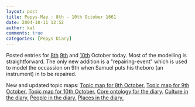 ```yaml
---
layout: post
title: Pepys-Map : 8th - 10th October 1661
date: 2004-10-11 12:52
author: kal
comments: true
categories: [Pepys Diary]
---
```

Posted entries for <a href="http://www.pepysdiary.com/archive/1661/10/08/index.php">8th</a> <a href="http://www.pepysdiary.com/archive/1661/10/09/index.php">9th</a> and <a href="http://www.pepysdiary.com/archive/1661/10/10/index.php">10th</a> October today. Most of the modelling is straightforward. The only new addition is a "repairing-event" which is used to model the occassion on 9th when Samuel puts his theboro (an instrument) in to be repaired.

<!--more-->
New and updated topic maps:
<a href="http://www.techquila.com/blog/archives/16611008.ltm">Topic map for 8th October.</a>
<a href="http://www.techquila.com/blog/archives/16611009.ltm">Topic map for 9th October.</a>
<a href="http://www.techquila.com/blog/archives/16611010.ltm">Topic map for 10th October.</a>
<a href="http://www.techquila.com/blog/archives/pepys-diary-ontology.ltm">Core ontology for the diary.</a>
<a href="http://www.techquila.com/blog/archives/pepys-diary-culture.ltm">Culture in the diary.</a>
<a href="http://www.techquila.com/blog/archives/pepys-diary-people.ltm">People in the diary.</a>
<a href="http://www.techquila.com/blog/archives/pepys-diary-places.ltm">Places in the diary.</a>

